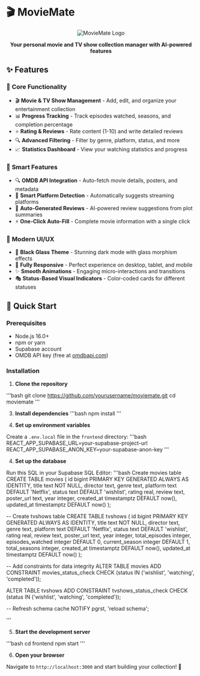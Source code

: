 # 🎬 MovieMate

<div align="center">

![MovieMate Logo](https://via.placeholder.com/120x120/4ecdc4/ffffff?text=🎬)

**Your personal movie and TV show collection manager with AI-powered features**


</div>

## ✨ Features

### 🎯 **Core Functionality**
- 🎬 **Movie & TV Show Management** - Add, edit, and organize your entertainment collection
- 📊 **Progress Tracking** - Track episodes watched, seasons, and completion percentage
- ⭐ **Rating & Reviews** - Rate content (1-10) and write detailed reviews
- 🔍 **Advanced Filtering** - Filter by genre, platform, status, and more
- 📈 **Statistics Dashboard** - View your watching statistics and progress

### 🤖 **Smart Features**
- 🔍 **OMDB API Integration** - Auto-fetch movie details, posters, and metadata
- 🎯 **Smart Platform Detection** - Automatically suggests streaming platforms
- 📝 **Auto-Generated Reviews** - AI-powered review suggestions from plot summaries
- ⚡ **One-Click Auto-Fill** - Complete movie information with a single click

### 🎨 **Modern UI/UX**
- 🌙 **Black Glass Theme** - Stunning dark mode with glass morphism effects
- 📱 **Fully Responsive** - Perfect experience on desktop, tablet, and mobile
- ✨ **Smooth Animations** - Engaging micro-interactions and transitions
- 🎭 **Status-Based Visual Indicators** - Color-coded cards for different statuses

## 🚀 Quick Start

### Prerequisites

- Node.js 16.0+ 
- npm or yarn
- Supabase account
- OMDB API key (free at [omdbapi.com](http://www.omdbapi.com/))

### Installation

1. **Clone the repository**
   
'''bash 
git clone https://github.com/yourusername/moviemate.git
cd moviemate
'''

3. **Install dependencies**
'''bash 
npm install
'''

4. **Set up environment variables**

Create a `.env.local` file in the `frontend` directory:
'''bash
REACT_APP_SUPABASE_URL=your-supabase-project-url
REACT_APP_SUPABASE_ANON_KEY=your-supabase-anon-key
'''

4. **Set up the database**

Run this SQL in your Supabase SQL Editor:
'''bash
 Create movies table
CREATE TABLE movies (
id bigint PRIMARY KEY GENERATED ALWAYS AS IDENTITY,
title text NOT NULL,
director text,
genre text,
platform text DEFAULT 'Netflix',
status text DEFAULT 'wishlist',
rating real,
review text,
poster_url text,
year integer,
created_at timestamptz DEFAULT now(),
updated_at timestamptz DEFAULT now()
);

-- Create tvshows table
CREATE TABLE tvshows (
id bigint PRIMARY KEY GENERATED ALWAYS AS IDENTITY,
title text NOT NULL,
director text,
genre text,
platform text DEFAULT 'Netflix',
status text DEFAULT 'wishlist',
rating real,
review text,
poster_url text,
year integer,
total_episodes integer,
episodes_watched integer DEFAULT 0,
current_season integer DEFAULT 1,
total_seasons integer,
created_at timestamptz DEFAULT now(),
updated_at timestamptz DEFAULT now()
);

-- Add constraints for data integrity
ALTER TABLE movies ADD CONSTRAINT movies_status_check
CHECK (status IN ('wishlist', 'watching', 'completed'));

ALTER TABLE tvshows ADD CONSTRAINT tvshows_status_check
CHECK (status IN ('wishlist', 'watching', 'completed'));

-- Refresh schema cache
NOTIFY pgrst, 'reload schema';

'''


5. **Start the development server**
   
'''bash
cd frontend
npm start
'''

6. **Open your browser**

Navigate to `http://localhost:3000` and start building your collection! 🎉
